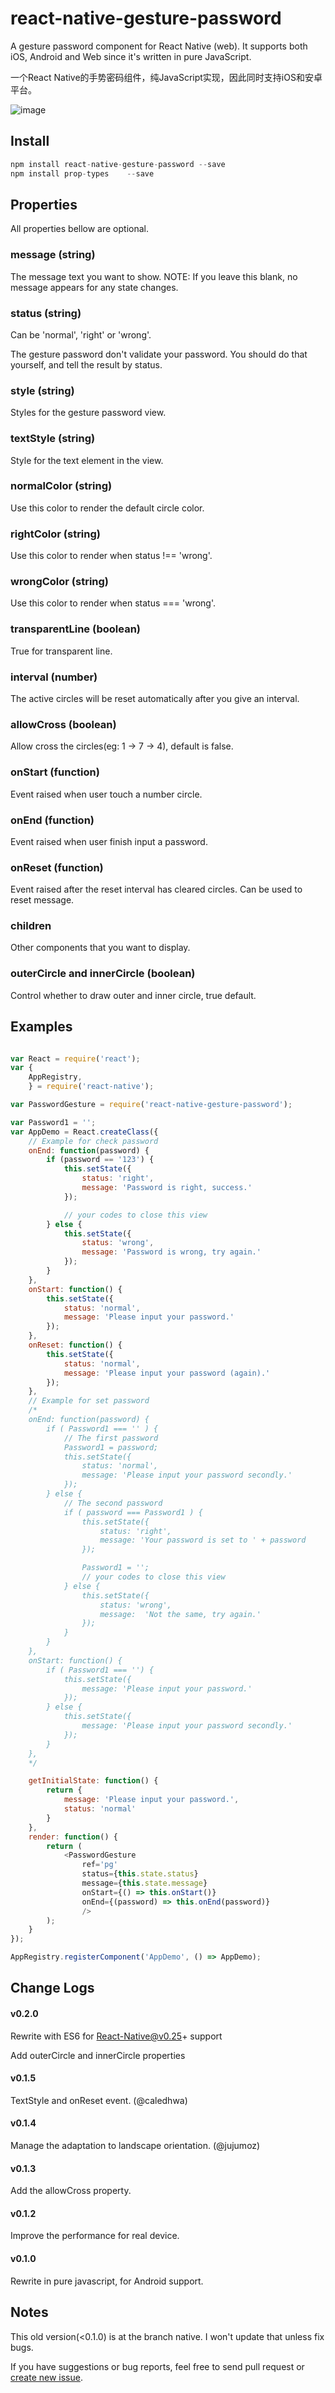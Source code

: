 # react-native-gesture-password

A gesture password component for React Native (web). It supports both iOS, Android and Web since it's written in pure JavaScript.

一个React Native的手势密码组件，纯JavaScript实现，因此同时支持iOS和安卓平台。

![image](https://github.com/Spikef/react-native-gesture-password/raw/master/screenshot.gif)

## Install

```javascript
npm install react-native-gesture-password --save
npm install prop-types    --save
```

## Properties

All properties bellow are optional.

### message (string)

The message text you want to show. NOTE: If you leave this blank, no message appears for any state changes.

### status (string)

Can be 'normal', 'right' or 'wrong'.

The gesture password don't validate your password. You should do that yourself, and tell the result by status.

### style (string)

Styles for the gesture password view.

### textStyle (string)
Style for the text element in the view.

### normalColor (string)

Use this color to render the default circle color.

### rightColor (string)

Use this color to render when status !== 'wrong'.

### wrongColor (string)

Use this color to render when status === 'wrong'.

### transparentLine (boolean)

True for transparent line.

### interval (number)

The active circles will be reset automatically after you give an interval.

### allowCross (boolean)

Allow cross the circles(eg: 1 -> 7 -> 4), default is false.

### onStart (function)

Event raised when user touch a number circle.

### onEnd (function)

Event raised when user finish input a password.

### onReset (function)

Event raised after the reset interval has cleared circles. Can be used to reset message.

### children

Other components that you want to display.

### outerCircle and innerCircle (boolean)

Control whether to draw outer and inner circle, true default.

## Examples

```javascript

var React = require('react');
var {
    AppRegistry,
    } = require('react-native');

var PasswordGesture = require('react-native-gesture-password');

var Password1 = '';
var AppDemo = React.createClass({
    // Example for check password
    onEnd: function(password) {
        if (password == '123') {
            this.setState({
                status: 'right',
                message: 'Password is right, success.'
            });

            // your codes to close this view
        } else {
            this.setState({
                status: 'wrong',
                message: 'Password is wrong, try again.'
            });
        }
    },
    onStart: function() {
        this.setState({
            status: 'normal',
            message: 'Please input your password.'
        });
    },
    onReset: function() {
        this.setState({
            status: 'normal',
            message: 'Please input your password (again).'
        });
    },
    // Example for set password
    /*
    onEnd: function(password) {
        if ( Password1 === '' ) {
            // The first password
            Password1 = password;
            this.setState({
                status: 'normal',
                message: 'Please input your password secondly.'
            });
        } else {
            // The second password
            if ( password === Password1 ) {
                this.setState({
                    status: 'right',
                    message: 'Your password is set to ' + password
                });

                Password1 = '';
                // your codes to close this view
            } else {
                this.setState({
                    status: 'wrong',
                    message:  'Not the same, try again.'
                });
            }
        }
    },
    onStart: function() {
        if ( Password1 === '') {
            this.setState({
                message: 'Please input your password.'
            });
        } else {
            this.setState({
                message: 'Please input your password secondly.'
            });
        }
    },
    */

    getInitialState: function() {
        return {
            message: 'Please input your password.',
            status: 'normal'
        }
    },
    render: function() {
        return (
            <PasswordGesture
                ref='pg'
                status={this.state.status}
                message={this.state.message}
                onStart={() => this.onStart()}
                onEnd={(password) => this.onEnd(password)}
                />
        );
    }
});

AppRegistry.registerComponent('AppDemo', () => AppDemo);

```
## Change Logs

#### v0.2.0

Rewrite with ES6 for React-Native@v0.25+ support

Add outerCircle and innerCircle properties

#### v0.1.5

TextStyle and onReset event. (@caledhwa)

#### v0.1.4

Manage the adaptation to landscape orientation. (@jujumoz)

#### v0.1.3

Add the allowCross property.

#### v0.1.2

Improve the performance for real device.

#### v0.1.0

Rewrite in pure javascript, for Android support.

## Notes

This old version(<0.1.0) is at the branch native. I won't update that unless fix bugs.

If you have suggestions or bug reports, feel free to send pull request or [create new issue](https://github.com/spikef/react-native-gesture-password/issues/new).
